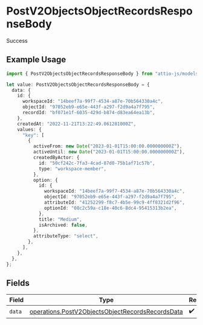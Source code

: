 # PostV2ObjectsObjectRecordsResponseBody

Success

## Example Usage

```typescript
import { PostV2ObjectsObjectRecordsResponseBody } from "attio-js/models/operations";

let value: PostV2ObjectsObjectRecordsResponseBody = {
  data: {
    id: {
      workspaceId: "14beef7a-99f7-4534-a87e-70b564330a4c",
      objectId: "97052eb9-e65e-443f-a297-f2d9a4a7f795",
      recordId: "bf071e1f-6035-429d-b874-d83ea64ea13b",
    },
    createdAt: "2022-11-21T13:22:49.061281000Z",
    values: {
      "key": [
        {
          activeFrom: new Date("2023-01-01T15:00:00.000000000Z"),
          activeUntil: new Date("2023-01-01T15:00:00.000000000Z"),
          createdByActor: {
            id: "50cf242c-7fa3-4cad-87d0-75b1af71c57b",
            type: "workspace-member",
          },
          option: {
            id: {
              workspaceId: "14beef7a-99f7-4534-a87e-70b564330a4c",
              objectId: "97052eb9-e65e-443f-a297-f2d9a4a7f795",
              attributeId: "41252299-f8c7-4b5e-99c9-4ff8321d2f96",
              optionId: "08c2c59a-c18e-40c6-8dc4-95415313b2ea",
            },
            title: "Medium",
            isArchived: false,
          },
          attributeType: "select",
        },
      ],
    },
  },
};
```

## Fields

| Field                                                                                                                | Type                                                                                                                 | Required                                                                                                             | Description                                                                                                          |
| -------------------------------------------------------------------------------------------------------------------- | -------------------------------------------------------------------------------------------------------------------- | -------------------------------------------------------------------------------------------------------------------- | -------------------------------------------------------------------------------------------------------------------- |
| `data`                                                                                                               | [operations.PostV2ObjectsObjectRecordsRecordsData](../../models/operations/postv2objectsobjectrecordsrecordsdata.md) | :heavy_check_mark:                                                                                                   | N/A                                                                                                                  |
